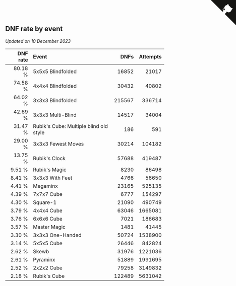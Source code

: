 ## DNF rate by event

*Updated on 10 December 2023*

| DNF rate | Event | DNFs | Attempts |
| ---: | :--- | ---: | ---: |
| 80.18 % | 5x5x5 Blindfolded | 16852 | 21017 |
| 74.58 % | 4x4x4 Blindfolded | 30432 | 40802 |
| 64.02 % | 3x3x3 Blindfolded | 215567 | 336714 |
| 42.69 % | 3x3x3 Multi-Blind | 14517 | 34004 |
| 31.47 % | Rubik's Cube: Multiple blind old style | 186 | 591 |
| 29.00 % | 3x3x3 Fewest Moves | 30214 | 104182 |
| 13.75 % | Rubik's Clock | 57688 | 419487 |
| 9.51 % | Rubik's Magic | 8230 | 86498 |
| 8.41 % | 3x3x3 With Feet | 4766 | 56650 |
| 4.41 % | Megaminx | 23165 | 525135 |
| 4.39 % | 7x7x7 Cube | 6777 | 154297 |
| 4.30 % | Square-1 | 21090 | 490749 |
| 3.79 % | 4x4x4 Cube | 63046 | 1665081 |
| 3.76 % | 6x6x6 Cube | 7021 | 186683 |
| 3.57 % | Master Magic | 1481 | 41445 |
| 3.30 % | 3x3x3 One-Handed | 50724 | 1538900 |
| 3.14 % | 5x5x5 Cube | 26446 | 842824 |
| 2.62 % | Skewb | 31976 | 1221036 |
| 2.61 % | Pyraminx | 51889 | 1991695 |
| 2.52 % | 2x2x2 Cube | 79258 | 3149832 |
| 2.18 % | Rubik's Cube | 122489 | 5631042 |


<a href="https://github.com/jonatanklosko/wca_statistics" class="github-corner" aria-label="View source on Github"><svg width="80" height="80" viewBox="0 0 250 250" style="fill:#151513; color:#fff; position: absolute; top: 0; border: 0; right: 0;" aria-hidden="true"><path d="M0,0 L115,115 L130,115 L142,142 L250,250 L250,0 Z"></path><path d="M128.3,109.0 C113.8,99.7 119.0,89.6 119.0,89.6 C122.0,82.7 120.5,78.6 120.5,78.6 C119.2,72.0 123.4,76.3 123.4,76.3 C127.3,80.9 125.5,87.3 125.5,87.3 C122.9,97.6 130.6,101.9 134.4,103.2" fill="currentColor" style="transform-origin: 130px 106px;" class="octo-arm"></path><path d="M115.0,115.0 C114.9,115.1 118.7,116.5 119.8,115.4 L133.7,101.6 C136.9,99.2 139.9,98.4 142.2,98.6 C133.8,88.0 127.5,74.4 143.8,58.0 C148.5,53.4 154.0,51.2 159.7,51.0 C160.3,49.4 163.2,43.6 171.4,40.1 C171.4,40.1 176.1,42.5 178.8,56.2 C183.1,58.6 187.2,61.8 190.9,65.4 C194.5,69.0 197.7,73.2 200.1,77.6 C213.8,80.2 216.3,84.9 216.3,84.9 C212.7,93.1 206.9,96.0 205.4,96.6 C205.1,102.4 203.0,107.8 198.3,112.5 C181.9,128.9 168.3,122.5 157.7,114.1 C157.9,116.9 156.7,120.9 152.7,124.9 L141.0,136.5 C139.8,137.7 141.6,141.9 141.8,141.8 Z" fill="currentColor" class="octo-body"></path></svg></a><style>.github-corner:hover .octo-arm{animation:octocat-wave 560ms ease-in-out}@keyframes octocat-wave{0%,100%{transform:rotate(0)}20%,60%{transform:rotate(-25deg)}40%,80%{transform:rotate(10deg)}}@media (max-width:500px){.github-corner:hover .octo-arm{animation:none}.github-corner .octo-arm{animation:octocat-wave 560ms ease-in-out}}</style>
